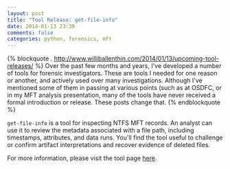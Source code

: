 ```yaml
---
layout: post
title: "Tool Release: get-file-info"
date: 2014-01-13 23:39
comments: false 
categories: python, forensics, mft 
---
```



{% blockquote . http://www.williballenthin.com/2014/01/13/upcoming-tool-releases/ %}
Over the past few months and years, I've developed a number of tools
for forensic investigators. These are tools I needed for
one reason or another, and actively used over many investigations.
Although I've mentioned some of them in passing at various points
(such as at OSDFC, or in my MFT analysis presentation, 
many of the tools have never received a formal introduction or release. 
These posts change that.
{% endblockquote %}

`get-file-info` is a tool for inspecting NTFS MFT records.
An analyst can use it to review the metadata associated with a file path,
including timestamps, attributes, and data runs. You'll find the
tool useful to challenge or confirm artifact interpretations and
recover evidence of deleted files.

For more information, please visit the tool page 
[here](http://www.williballenthin.com/forensics/mft/get_file_info/).

